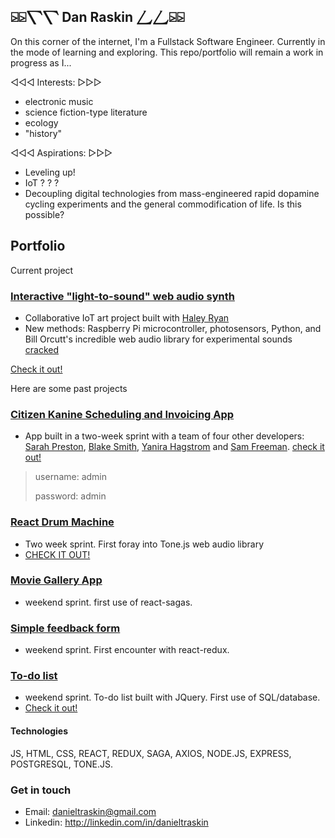 ## ⍄⍄⎲⎲ Dan Raskin ⎳⎳⍄⍄
On this corner of the internet, I'm a Fullstack Software Engineer. Currently in the mode of learning and exploring. This repo/portfolio will remain a work in progress as I...

◁◁◁ Interests: ▷▷▷
  - electronic music
  - science fiction-type literature
  - ecology
  - "history"
 
◁◁◁ Aspirations: ▷▷▷
  - Leveling up!
  - IoT ? ? ?
  - Decoupling digital technologies from mass-engineered rapid dopamine cycling experiments and the general commodification of life. Is this possible?

## Portfolio

Current project

### [Interactive "light-to-sound" web audio synth](http://github.com/danraskin/sci-fair-scum)
- Collaborative IoT art project built with [Haley Ryan](https://github.com/haley-r)
- New methods: Raspberry Pi microcontroller, photosensors, Python, and Bill Orcutt's incredible web audio library for experimental sounds [cracked](https://github.com/billorcutt/i_dropped_my_phone_the_screen_cracked)

[Check it out!](https://sci-fair-scum.herokuapp.com/)

Here are some past projects

### [Citizen Kanine Scheduling and Invoicing App](https://github.com/danraskin/citizenkanineapp-demo)
- App built in a two-week sprint with a team of four other developers: [Sarah Preston](https://github.com/seprest1), [Blake Smith](https://github.com/blakesmithmn), [Yanira Hagstrom](https://github.com/YaniraHagstrom) and [Sam Freeman](https://github.com/sam-c-freeman).
[check it out!](http://citizen-kanine-demo.herokuapp.com)
>username: admin
>
>password: admin

### [React Drum Machine](https://github.com/danraskin/rhythm-sequencer-solo-project)
- Two week sprint. First foray into Tone.js web audio library
- [CHECK IT OUT!](https://rhythm-sequencer-solo-project.herokuapp.com/)

### [Movie Gallery App](https://github.com/danraskin/weekend-movies-sagas)
- weekend sprint. first use of react-sagas.

### [Simple feedback form](https://github.com/danraskin/weekend-redux-feedback-loop)
- weekend sprint. First encounter with react-redux.
<!-- - [Check it out!](https://weekend-redux-feedback-form.herokuapp.com/) -->

### [To-do list](https://github.com/danraskin/weekend-to-do-list)
- weekend sprint. To-do list built with JQuery. First use of SQL/database.
- [Check it out!](https://weekend-sql-todo-list.herokuapp.com/)

#### Technologies
JS, HTML, CSS, REACT, REDUX, SAGA, AXIOS, NODE.JS, EXPRESS, POSTGRESQL, TONE.JS.

### Get in touch
* Email: danieltraskin@gmail.com
* Linkedin: http://linkedin.com/in/danieltraskin
